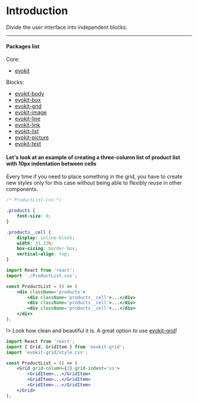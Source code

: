 [evokit-grid]: /packages/evokit-grid/

# Introduction

Divide the user interface into independent blocks.

---

#### Packages list

Core:
  * [evokit](packages/evokit/)

Blocks:
  * [evokit-body](packages/evokit-body/)
  * [evokit-box](packages/evokit-box/)
  * [evokit-grid](packages/evokit-grid/)
  * [evokit-image](packages/evokit-image/)
  * [evokit-line](packages/evokit-line/)
  * [evokit-link](packages/evokit-link/)
  * [evokit-list](packages/evokit-list/)
  * [evokit-picture](packages/evokit-picture/)
  * [evokit-text](packages/evokit-text/)

#### Let's look at an example of creating a three-column list of product list with 10px indentation between cells

Every time if you need to place something in the grid, you have to create new styles only for this case without being able to flexibly reuse in other components.

```css
/* ProductList.css */

.products {
    font-size: 0;
}

.products__cell {
    display: inline-block;
    width: 33.33%;
    box-sizing: border-box;
    vertical-align: top;
}
```

```jsx
import React from 'react';
import './ProductList.css';

const ProductList = () => (
    <div className='products'>
        <div className='products__cell'>...</div>
        <div className='products__cell'>...</div>
        <div className='products__cell'>...</div>
    </div>
);
```

!> Look how clean and beautiful it is. A great option to use [evokit-grid]!

```jsx
import React from 'react';
import { Grid, GridItem } from 'evokit-grid';
import 'evokit-grid/style.css';

const ProductList = () => (
    <Grid grid-column={3} grid-indent='xs'>
        <GridItem>...</GridItem>
        <GridItem>...</GridItem>
        <GridItem>...</GridItem>
    </Grid>
);
```

